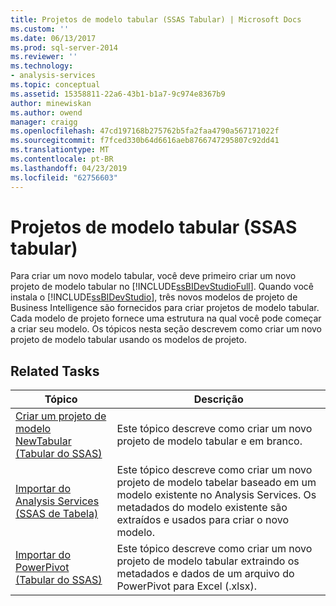```yaml
---
title: Projetos de modelo tabular (SSAS Tabular) | Microsoft Docs
ms.custom: ''
ms.date: 06/13/2017
ms.prod: sql-server-2014
ms.reviewer: ''
ms.technology:
- analysis-services
ms.topic: conceptual
ms.assetid: 15358811-22a6-43b1-b1a7-9c974e8367b9
author: minewiskan
ms.author: owend
manager: craigg
ms.openlocfilehash: 47cd197168b275762b5fa2faa4790a567171022f
ms.sourcegitcommit: f7fced330b64d6616aeb8766747295807c92dd41
ms.translationtype: MT
ms.contentlocale: pt-BR
ms.lasthandoff: 04/23/2019
ms.locfileid: "62756603"
---
```

# <a name="tabular-model-projects-ssas-tabular"></a>Projetos de modelo tabular (SSAS tabular)
  Para criar um novo modelo tabular, você deve primeiro criar um novo projeto de modelo tabular no [!INCLUDE[ssBIDevStudioFull](../../includes/ssbidevstudiofull-md.md)]. Quando você instala o [!INCLUDE[ssBIDevStudio](../../includes/ssbidevstudio-md.md)], três novos modelos de projeto de Business Intelligence são fornecidos para criar projetos de modelo tabular. Cada modelo de projeto fornece uma estrutura na qual você pode começar a criar seu modelo. Os tópicos nesta seção descrevem como criar um novo projeto de modelo tabular usando os modelos de projeto.  
  
## <a name="related-tasks"></a>Related Tasks  
  
|Tópico|Descrição|  
|-----------|-----------------|  
|[Criar um projeto de modelo NewTabular &#40;Tabular do SSAS&#41;](create-a-new-tabular-model-project-analysis-services.md)|Este tópico descreve como criar um novo projeto de modelo tabular e em branco.|  
|[Importar do Analysis Services &#40;SSAS de Tabela&#41;](import-from-analysis-services-ssas-tabular.md)|Este tópico descreve como criar um novo projeto de modelo tabelar baseado em um modelo existente no Analysis Services. Os metadados do modelo existente são extraídos e usados para criar o novo modelo.|  
|[Importar do PowerPivot &#40;Tabular do SSAS&#41;](import-from-power-pivot-ssas-tabular.md)|Este tópico descreve como criar um novo projeto de modelo tabular extraindo os metadados e dados de um arquivo do PowerPivot para Excel (.xlsx).|  
  
  
